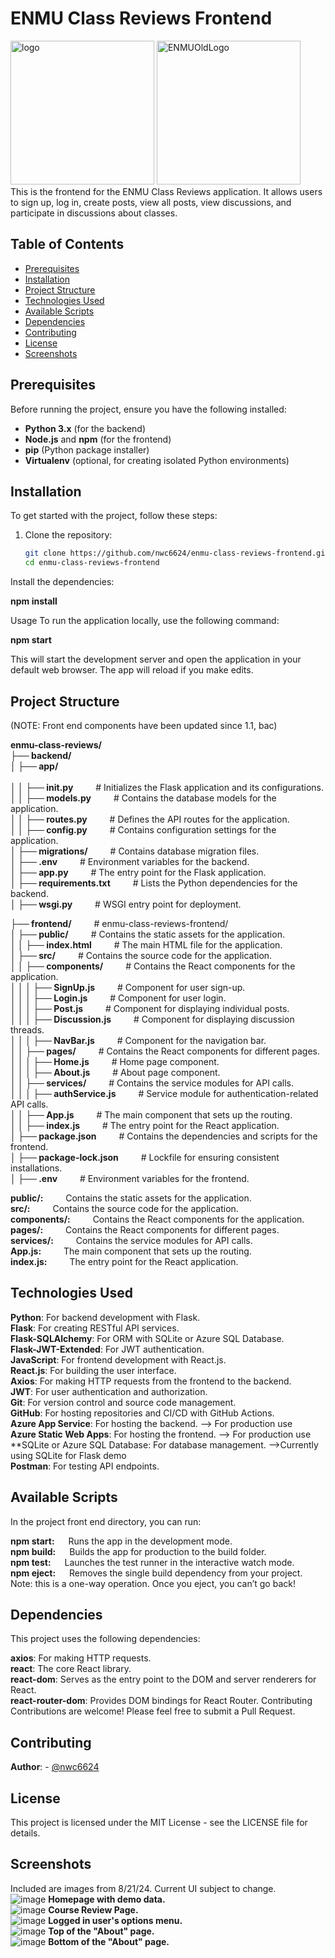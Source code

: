 # ENMU Class Reviews Frontend
<img src="https://github.com/user-attachments/assets/b2d1f3f8-be68-4426-a73b-f286a0f5bd8f" alt="logo" height="230">  
<img src="https://github.com/user-attachments/assets/ed5d70a8-25ee-4719-bebd-3f0a7cc88f4c" alt="ENMUOldLogo" height="230">

 <br/>
This is the frontend for the ENMU Class Reviews application. It allows users to sign up, log in, create posts, view all posts, view discussions, and participate in discussions about classes.

## Table of Contents

- [Prerequisites](#Prerequisites)
- [Installation](#installation)
- [Project Structure](#project-structure)
- [Technologies Used](#technologies-used)
- [Available Scripts](#available-scripts)
- [Dependencies](#dependencies)
- [Contributing](#contributing)
- [License](#license)
- [Screenshots](#screenshots)

## Prerequisites

Before running the project, ensure you have the following installed:

- **Python 3.x** (for the backend)
- **Node.js** and **npm** (for the frontend)
- **pip** (Python package installer)
- **Virtualenv** (optional, for creating isolated Python environments)


## Installation

To get started with the project, follow these steps:

1. Clone the repository:
   ```bash
   git clone https://github.com/nwc6624/enmu-class-reviews-frontend.git
   cd enmu-class-reviews-frontend
   
Install the dependencies:

**npm install**

Usage
To run the application locally, use the following command:

**npm start**

This will start the development server and open the application in your default web browser. The app will reload if you make edits.



## Project Structure


(NOTE: Front end components have been updated since 1.1, bac)
 
**enmu-class-reviews/** <br/>
**├── backend/**    <br/> 
**│   ├── app/**      <br/>   
**│   │   ├── __init__.py**  &emsp;&emsp;      # Initializes the Flask application and its configurations. <br/>
**│   │   ├── models.py**    &emsp;&emsp;      # Contains the database models for the application.   <br/>
**│   │   ├── routes.py**  &emsp;&emsp;        # Defines the API routes for the application. <br/>
**│   │   ├── config.py** &emsp;&emsp;  # Contains configuration settings for the application. <br/>
**│   ├── migrations/** &emsp;&emsp; # Contains database migration files. <br/>
**│   ├── .env**  &emsp;&emsp; # Environment variables for the backend. <br/>
**│   ├── app.py**  &emsp;&emsp;   # The entry point for the Flask application. <br/>
**│   ├── requirements.txt**  &emsp;&emsp;       # Lists the Python dependencies for the backend. <br/>
**│   ├── wsgi.py**        &emsp;&emsp;    # WSGI entry point for deployment. <br/>

**├── frontend/** &emsp;&emsp; # enmu-class-reviews-frontend/<br/>
**│   ├── public/** &emsp;&emsp; # Contains the static assets for the application. <br/>
**│   │   ├── index.html**   &emsp;&emsp; # The main HTML file for the application. <br/>
**│   ├── src/** &emsp;&emsp; # Contains the source code for the application.  <br/>
**│   │   ├── components/** &emsp;&emsp; # Contains the React components for the application.  <br/>
**│   │   │   ├── SignUp.js** &emsp;&emsp;  # Component for user sign-up. <br/>
**│   │   │   ├── Login.js** &emsp;&emsp; # Component for user login. <br/>
**│   │   │   ├── Post.js** &emsp;&emsp; # Component for displaying individual posts. <br/>
**│   │   │   ├── Discussion.js**  &emsp;&emsp; # Component for displaying discussion threads.  <br/>
**│   │   │   ├── NavBar.js** &emsp;&emsp;   # Component for the navigation bar.  <br/>
**│   │   ├── pages/** &emsp;&emsp; # Contains the React components for different pages.  <br/>
**│   │   │   ├── Home.js**  &emsp;&emsp; # Home page component.   <br/>
**│   │   │   ├── About.js**  &emsp;&emsp;  # About page component. <br/>
**│   │   ├── services/** &emsp;&emsp; # Contains the service modules  for API calls. <br/>
**│   │   │   ├── authService.js** &emsp;&emsp;   # Service module for authentication-related API calls. <br/>
**│   │   ├── App.js**    &emsp;&emsp; # The main component that sets up the routing. <br/>
**│   │   ├── index.js**   &emsp;&emsp;    # The entry point for the React application. <br/>
**│   ├── package.json**  &emsp;&emsp;    # Contains the dependencies and scripts for the frontend. <br/>
**│   ├── package-lock.json**   &emsp;&emsp;   # Lockfile for ensuring consistent installations. <br/>
**│   ├── .env**            &emsp;&emsp;     # Environment variables for the frontend. <br/>


**public/:** &emsp;&emsp; Contains the static assets for the application. <br/>
**src/:** &emsp;&emsp; Contains the source code for the application. <br/>
**components/:** &emsp;&emsp;  Contains the React components for the application. <br/>
**pages/:** &emsp;&emsp; Contains the React components for different pages. <br/>
**services/:**  &emsp;&emsp; Contains the service modules for API calls. <br/>
**App.js:** &emsp;&emsp;  The main component that sets up the routing. <br/>
**index.js:** &emsp;&emsp; The entry point for the React application. <br/>

## Technologies Used

**Python**: For backend development with Flask.<br/>
**Flask**: For creating RESTful API services.<br/>
**Flask-SQLAlchemy**: For ORM with SQLite or Azure SQL Database.<br/>
**Flask-JWT-Extended**: For JWT authentication.<br/>
**JavaScript**: For frontend development with React.js.<br/>
**React.js**: For building the user interface.<br/>
**Axios**: For making HTTP requests from the frontend to the backend.<br/>
**JWT**: For user authentication and authorization. <br/>
**Git**: For version control and source code management. <br/>
**GitHub**: For hosting repositories and CI/CD with GitHub Actions. <br/>
**Azure App Service**: For hosting the backend. --> For production use  <br/>
**Azure Static Web Apps**: For hosting the frontend. --> For production use   <br/>
**SQLite or Azure SQL Database: For database management.  -->Currently using SQLite for Flask demo  <br/>
**Postman**: For testing API endpoints.  <br/>

## Available Scripts
In the project front end directory, you can run:

**npm start:** &emsp; Runs the app in the development mode. <br/>
**npm build:** &emsp; Builds the app for production to the build folder. <br/>
**npm test:**  &emsp; Launches the test runner in the interactive watch mode. <br/>
**npm eject:** &emsp; Removes the single build dependency from your project. <br/> 
 Note: this is a one-way operation. Once you eject, you can’t go back!  <br/>

## Dependencies
This project uses the following dependencies:

**axios**: For making HTTP requests.  <br/>
**react**: The core React library.   <br/>
**react-dom**: Serves as the entry point to the DOM and server renderers for React.  <br/>
**react-router-dom**: Provides DOM bindings for React Router.
Contributing   <br/>
Contributions are welcome! Please feel free to submit a Pull Request.   <br/>
## Contributing 
**Author**: - [@nwc6624](https://github.com/nwc6624) <br/>


## License
This project is licensed under the MIT License - see the LICENSE file for details.  <br/>

## Screenshots

Included are images from 8/21/24. Current UI subject to change. <br/>
![image](https://github.com/user-attachments/assets/b6a3b065-bbb1-4c20-9a6b-060a727004b9)   **Homepage with demo data.** <br/>
![image](https://github.com/user-attachments/assets/c3c1657b-5576-41fb-9c3d-0de3991f85b2)   **Course Review Page.** <br/>
![image](https://github.com/user-attachments/assets/a622030c-40ed-4820-9d73-7325e24c3dec)   **Logged in user's options menu.** <br/>
![image](https://github.com/user-attachments/assets/ba9b628e-8122-4ed3-8321-971a2bc16de8)   **Top of the "About" page.** <br/>
![image](https://github.com/user-attachments/assets/45b835e8-2139-468d-b53f-f9b34b38a822)   **Bottom of the "About" page.**  <br/>






